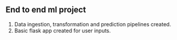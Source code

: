 ## End to end ml project
1. Data ingestion, transformation and prediction pipelines created.
2. Basic flask app created for user inputs.
